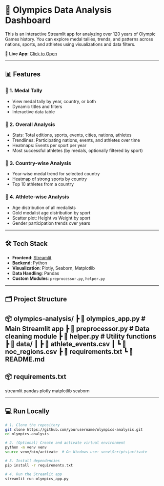 # 🏅 Olympics Data Analysis Dashboard

This is an interactive Streamlit app for analyzing over 120 years of Olympic Games history. You can explore medal tallies, trends, and patterns across nations, sports, and athletes using visualizations and data filters.

🔗 **Live App**: [Click to Open](https://u7gsda7uvud5hs4hdzcmwv.streamlit.app/)

---

## 📊 Features

### 📌 1. Medal Tally
- View medal tally by year, country, or both
- Dynamic titles and filters
- Interactive data table

### 📌 2. Overall Analysis
- Stats: Total editions, sports, events, cities, nations, athletes
- Trendlines: Participating nations, events, and athletes over time
- Heatmaps: Events per sport per year
- Most successful athletes (by medals, optionally filtered by sport)

### 📌 3. Country-wise Analysis
- Year-wise medal trend for selected country
- Heatmap of strong sports by country
- Top 10 athletes from a country

### 📌 4. Athlete-wise Analysis
- Age distribution of all medalists
- Gold medalist age distribution by sport
- Scatter plot: Height vs Weight by sport
- Gender participation trends over years

---

## 🛠️ Tech Stack

- **Frontend**: [Streamlit](https://streamlit.io/)
- **Backend**: Python
- **Visualization**: Plotly, Seaborn, Matplotlib
- **Data Handling**: Pandas
- **Custom Modules**: `preprocessor.py`, `helper.py`

---
## 🗂️ Project Structure
📦 olympics-analysis/
┣ 📄 olympics_app.py # Main Streamlit app
┣ 📄 preprocessor.py # Data cleaning module
┣ 📄 helper.py # Utility functions
┣ 📁 data/
┃ ┣ 📄 athlete_events.csv
┃ ┗ 📄 noc_regions.csv
┣ 📄 requirements.txt
┗ 📄 README.md
---
## 📦 requirements.txt


streamlit
pandas
plotly
matplotlib
seaborn




---
## 💻 Run Locally

```bash
# 1. Clone the repository
git clone https://github.com/yourusername/olympics-analysis.git
cd olympics-analysis

# 2. (Optional) Create and activate virtual environment
python -m venv venv
source venv/bin/activate  # On Windows use: venv\Scripts\activate

# 3. Install dependencies
pip install -r requirements.txt

# 4. Run the Streamlit app
streamlit run olympics_app.py
